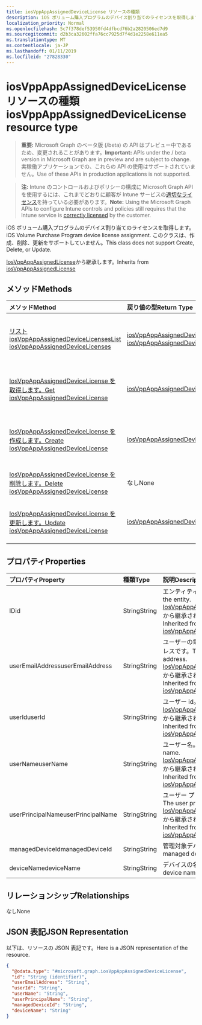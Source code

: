 ```yaml
---
title: iosVppAppAssignedDeviceLicense リソースの種類
description: iOS ボリューム購入プログラムのデバイス割り当てのライセンスを取得します。 このクラスは、作成、削除、更新をサポートしていません。
localization_priority: Normal
ms.openlocfilehash: 5c7f378def53950fd4dfbcd76b2a2820506ed7d9
ms.sourcegitcommit: d2b3ca32602ffa76cc7925d7f4d1e2258e611ea5
ms.translationtype: MT
ms.contentlocale: ja-JP
ms.lasthandoff: 01/11/2019
ms.locfileid: "27828330"
---
```

# <a name="iosvppappassigneddevicelicense-resource-type"></a><span data-ttu-id="1a699-104">iosVppAppAssignedDeviceLicense リソースの種類</span><span class="sxs-lookup"><span data-stu-id="1a699-104">iosVppAppAssignedDeviceLicense resource type</span></span>

> <span data-ttu-id="1a699-105">**重要:** Microsoft Graph のベータ版 (/beta) の API はプレビュー中であるため、変更されることがあります。</span><span class="sxs-lookup"><span data-stu-id="1a699-105">**Important:** APIs under the / beta version in Microsoft Graph are in preview and are subject to change.</span></span> <span data-ttu-id="1a699-106">実稼働アプリケーションでの、これらの API の使用はサポートされていません。</span><span class="sxs-lookup"><span data-stu-id="1a699-106">Use of these APIs in production applications is not supported.</span></span>

> <span data-ttu-id="1a699-107">**注:** Intune のコントロールおよびポリシーの構成に Microsoft Graph API を使用するには、これまでどおりに顧客が Intune サービスの[適切なライセンス](https://go.microsoft.com/fwlink/?linkid=839381)を持っている必要があります。</span><span class="sxs-lookup"><span data-stu-id="1a699-107">**Note:** Using the Microsoft Graph APIs to configure Intune controls and policies still requires that the Intune service is [correctly licensed](https://go.microsoft.com/fwlink/?linkid=839381) by the customer.</span></span>

<span data-ttu-id="1a699-108">iOS ボリューム購入プログラムのデバイス割り当てのライセンスを取得します。</span><span class="sxs-lookup"><span data-stu-id="1a699-108">iOS Volume Purchase Program device license assignment.</span></span> <span data-ttu-id="1a699-109">このクラスは、作成、削除、更新をサポートしていません。</span><span class="sxs-lookup"><span data-stu-id="1a699-109">This class does not support Create, Delete, or Update.</span></span>

<span data-ttu-id="1a699-110">[IosVppAppAssignedLicense](../resources/intune-apps-iosvppappassignedlicense.md)から継承します。</span><span class="sxs-lookup"><span data-stu-id="1a699-110">Inherits from [iosVppAppAssignedLicense](../resources/intune-apps-iosvppappassignedlicense.md)</span></span>

## <a name="methods"></a><span data-ttu-id="1a699-111">メソッド</span><span class="sxs-lookup"><span data-stu-id="1a699-111">Methods</span></span>
|<span data-ttu-id="1a699-112">メソッド</span><span class="sxs-lookup"><span data-stu-id="1a699-112">Method</span></span>|<span data-ttu-id="1a699-113">戻り値の型</span><span class="sxs-lookup"><span data-stu-id="1a699-113">Return Type</span></span>|<span data-ttu-id="1a699-114">説明</span><span class="sxs-lookup"><span data-stu-id="1a699-114">Description</span></span>|
|:---|:---|:---|
|[<span data-ttu-id="1a699-115">リスト iosVppAppAssignedDeviceLicenses</span><span class="sxs-lookup"><span data-stu-id="1a699-115">List iosVppAppAssignedDeviceLicenses</span></span>](../api/intune-apps-iosvppappassigneddevicelicense-list.md)|<span data-ttu-id="1a699-116">[iosVppAppAssignedDeviceLicense](../resources/intune-apps-iosvppappassigneddevicelicense.md)コレクション</span><span class="sxs-lookup"><span data-stu-id="1a699-116">[iosVppAppAssignedDeviceLicense](../resources/intune-apps-iosvppappassigneddevicelicense.md) collection</span></span>|<span data-ttu-id="1a699-117">[IosVppAppAssignedDeviceLicense](../resources/intune-apps-iosvppappassigneddevicelicense.md)オブジェクトのプロパティと関係を一覧表示します。</span><span class="sxs-lookup"><span data-stu-id="1a699-117">List properties and relationships of the [iosVppAppAssignedDeviceLicense](../resources/intune-apps-iosvppappassigneddevicelicense.md) objects.</span></span>|
|[<span data-ttu-id="1a699-118">IosVppAppAssignedDeviceLicense を取得します。</span><span class="sxs-lookup"><span data-stu-id="1a699-118">Get iosVppAppAssignedDeviceLicense</span></span>](../api/intune-apps-iosvppappassigneddevicelicense-get.md)|[<span data-ttu-id="1a699-119">iosVppAppAssignedDeviceLicense</span><span class="sxs-lookup"><span data-stu-id="1a699-119">iosVppAppAssignedDeviceLicense</span></span>](../resources/intune-apps-iosvppappassigneddevicelicense.md)|<span data-ttu-id="1a699-120">[IosVppAppAssignedDeviceLicense](../resources/intune-apps-iosvppappassigneddevicelicense.md)オブジェクトのプロパティと関係を参照してください。</span><span class="sxs-lookup"><span data-stu-id="1a699-120">Read properties and relationships of the [iosVppAppAssignedDeviceLicense](../resources/intune-apps-iosvppappassigneddevicelicense.md) object.</span></span>|
|[<span data-ttu-id="1a699-121">IosVppAppAssignedDeviceLicense を作成します。</span><span class="sxs-lookup"><span data-stu-id="1a699-121">Create iosVppAppAssignedDeviceLicense</span></span>](../api/intune-apps-iosvppappassigneddevicelicense-create.md)|[<span data-ttu-id="1a699-122">iosVppAppAssignedDeviceLicense</span><span class="sxs-lookup"><span data-stu-id="1a699-122">iosVppAppAssignedDeviceLicense</span></span>](../resources/intune-apps-iosvppappassigneddevicelicense.md)|<span data-ttu-id="1a699-123">新しい[iosVppAppAssignedDeviceLicense](../resources/intune-apps-iosvppappassigneddevicelicense.md)オブジェクトを作成します。</span><span class="sxs-lookup"><span data-stu-id="1a699-123">Create a new [iosVppAppAssignedDeviceLicense](../resources/intune-apps-iosvppappassigneddevicelicense.md) object.</span></span>|
|[<span data-ttu-id="1a699-124">IosVppAppAssignedDeviceLicense を削除します。</span><span class="sxs-lookup"><span data-stu-id="1a699-124">Delete iosVppAppAssignedDeviceLicense</span></span>](../api/intune-apps-iosvppappassigneddevicelicense-delete.md)|<span data-ttu-id="1a699-125">なし</span><span class="sxs-lookup"><span data-stu-id="1a699-125">None</span></span>|<span data-ttu-id="1a699-126">の[iosVppAppAssignedDeviceLicense](../resources/intune-apps-iosvppappassigneddevicelicense.md)を削除します。</span><span class="sxs-lookup"><span data-stu-id="1a699-126">Deletes a [iosVppAppAssignedDeviceLicense](../resources/intune-apps-iosvppappassigneddevicelicense.md).</span></span>|
|[<span data-ttu-id="1a699-127">IosVppAppAssignedDeviceLicense を更新します。</span><span class="sxs-lookup"><span data-stu-id="1a699-127">Update iosVppAppAssignedDeviceLicense</span></span>](../api/intune-apps-iosvppappassigneddevicelicense-update.md)|[<span data-ttu-id="1a699-128">iosVppAppAssignedDeviceLicense</span><span class="sxs-lookup"><span data-stu-id="1a699-128">iosVppAppAssignedDeviceLicense</span></span>](../resources/intune-apps-iosvppappassigneddevicelicense.md)|<span data-ttu-id="1a699-129">[IosVppAppAssignedDeviceLicense](../resources/intune-apps-iosvppappassigneddevicelicense.md)オブジェクトのプロパティを更新します。</span><span class="sxs-lookup"><span data-stu-id="1a699-129">Update the properties of a [iosVppAppAssignedDeviceLicense](../resources/intune-apps-iosvppappassigneddevicelicense.md) object.</span></span>|

## <a name="properties"></a><span data-ttu-id="1a699-130">プロパティ</span><span class="sxs-lookup"><span data-stu-id="1a699-130">Properties</span></span>
|<span data-ttu-id="1a699-131">プロパティ</span><span class="sxs-lookup"><span data-stu-id="1a699-131">Property</span></span>|<span data-ttu-id="1a699-132">種類</span><span class="sxs-lookup"><span data-stu-id="1a699-132">Type</span></span>|<span data-ttu-id="1a699-133">説明</span><span class="sxs-lookup"><span data-stu-id="1a699-133">Description</span></span>|
|:---|:---|:---|
|<span data-ttu-id="1a699-134">ID</span><span class="sxs-lookup"><span data-stu-id="1a699-134">id</span></span>|<span data-ttu-id="1a699-135">String</span><span class="sxs-lookup"><span data-stu-id="1a699-135">String</span></span>|<span data-ttu-id="1a699-136">エンティティのキー。</span><span class="sxs-lookup"><span data-stu-id="1a699-136">Key of the entity.</span></span> <span data-ttu-id="1a699-137">[IosVppAppAssignedLicense](../resources/intune-apps-iosvppappassignedlicense.md)から継承されました。</span><span class="sxs-lookup"><span data-stu-id="1a699-137">Inherited from [iosVppAppAssignedLicense](../resources/intune-apps-iosvppappassignedlicense.md)</span></span>|
|<span data-ttu-id="1a699-138">userEmailAddress</span><span class="sxs-lookup"><span data-stu-id="1a699-138">userEmailAddress</span></span>|<span data-ttu-id="1a699-139">String</span><span class="sxs-lookup"><span data-stu-id="1a699-139">String</span></span>|<span data-ttu-id="1a699-140">ユーザーの電子メール アドレスです。</span><span class="sxs-lookup"><span data-stu-id="1a699-140">The user email address.</span></span> <span data-ttu-id="1a699-141">[IosVppAppAssignedLicense](../resources/intune-apps-iosvppappassignedlicense.md)から継承されました。</span><span class="sxs-lookup"><span data-stu-id="1a699-141">Inherited from [iosVppAppAssignedLicense](../resources/intune-apps-iosvppappassignedlicense.md)</span></span>|
|<span data-ttu-id="1a699-142">userId</span><span class="sxs-lookup"><span data-stu-id="1a699-142">userId</span></span>|<span data-ttu-id="1a699-143">String</span><span class="sxs-lookup"><span data-stu-id="1a699-143">String</span></span>|<span data-ttu-id="1a699-144">ユーザー id。</span><span class="sxs-lookup"><span data-stu-id="1a699-144">The user ID.</span></span> <span data-ttu-id="1a699-145">[IosVppAppAssignedLicense](../resources/intune-apps-iosvppappassignedlicense.md)から継承されました。</span><span class="sxs-lookup"><span data-stu-id="1a699-145">Inherited from [iosVppAppAssignedLicense](../resources/intune-apps-iosvppappassignedlicense.md)</span></span>|
|<span data-ttu-id="1a699-146">userName</span><span class="sxs-lookup"><span data-stu-id="1a699-146">userName</span></span>|<span data-ttu-id="1a699-147">String</span><span class="sxs-lookup"><span data-stu-id="1a699-147">String</span></span>|<span data-ttu-id="1a699-148">ユーザー名。</span><span class="sxs-lookup"><span data-stu-id="1a699-148">The user name.</span></span> <span data-ttu-id="1a699-149">[IosVppAppAssignedLicense](../resources/intune-apps-iosvppappassignedlicense.md)から継承されました。</span><span class="sxs-lookup"><span data-stu-id="1a699-149">Inherited from [iosVppAppAssignedLicense](../resources/intune-apps-iosvppappassignedlicense.md)</span></span>|
|<span data-ttu-id="1a699-150">userPrincipalName</span><span class="sxs-lookup"><span data-stu-id="1a699-150">userPrincipalName</span></span>|<span data-ttu-id="1a699-151">String</span><span class="sxs-lookup"><span data-stu-id="1a699-151">String</span></span>|<span data-ttu-id="1a699-152">ユーザー プリンシパル名。</span><span class="sxs-lookup"><span data-stu-id="1a699-152">The user principal name.</span></span> <span data-ttu-id="1a699-153">[IosVppAppAssignedLicense](../resources/intune-apps-iosvppappassignedlicense.md)から継承されました。</span><span class="sxs-lookup"><span data-stu-id="1a699-153">Inherited from [iosVppAppAssignedLicense](../resources/intune-apps-iosvppappassignedlicense.md)</span></span>|
|<span data-ttu-id="1a699-154">managedDeviceId</span><span class="sxs-lookup"><span data-stu-id="1a699-154">managedDeviceId</span></span>|<span data-ttu-id="1a699-155">String</span><span class="sxs-lookup"><span data-stu-id="1a699-155">String</span></span>|<span data-ttu-id="1a699-156">管理対象デバイスの id。</span><span class="sxs-lookup"><span data-stu-id="1a699-156">The managed device ID.</span></span>|
|<span data-ttu-id="1a699-157">deviceName</span><span class="sxs-lookup"><span data-stu-id="1a699-157">deviceName</span></span>|<span data-ttu-id="1a699-158">String</span><span class="sxs-lookup"><span data-stu-id="1a699-158">String</span></span>|<span data-ttu-id="1a699-159">デバイスの名前。</span><span class="sxs-lookup"><span data-stu-id="1a699-159">The device name.</span></span>|

## <a name="relationships"></a><span data-ttu-id="1a699-160">リレーションシップ</span><span class="sxs-lookup"><span data-stu-id="1a699-160">Relationships</span></span>
<span data-ttu-id="1a699-161">なし</span><span class="sxs-lookup"><span data-stu-id="1a699-161">None</span></span>
## <a name="json-representation"></a><span data-ttu-id="1a699-162">JSON 表記</span><span class="sxs-lookup"><span data-stu-id="1a699-162">JSON Representation</span></span>
<span data-ttu-id="1a699-163">以下は、リソースの JSON 表記です。</span><span class="sxs-lookup"><span data-stu-id="1a699-163">Here is a JSON representation of the resource.</span></span>
<!-- {
  "blockType": "resource",
  "keyProperty": "id",
  "@odata.type": "microsoft.graph.iosVppAppAssignedDeviceLicense"
}
-->
``` json
{
  "@odata.type": "#microsoft.graph.iosVppAppAssignedDeviceLicense",
  "id": "String (identifier)",
  "userEmailAddress": "String",
  "userId": "String",
  "userName": "String",
  "userPrincipalName": "String",
  "managedDeviceId": "String",
  "deviceName": "String"
}
```





